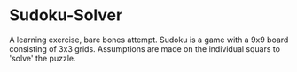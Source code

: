 # Sudoku-Solver
A learning exercise, bare bones attempt.
Sudoku is a game with a 9x9 board consisting of 3x3 grids.
Assumptions are made on the individual squars to 'solve' the puzzle.
